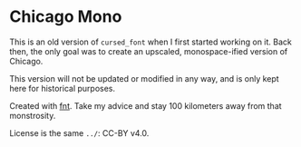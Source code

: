 # Chicago Mono

This is an old version of `cursed_font` when I first started working on
it. Back then, the only goal was to create an upscaled, monospace-ified
version of Chicago.

This version will not be updated or modified in any way, and is only kept
here for historical purposes.

Created with [fnt](https://github.com/mpu/fnt). Take my advice and stay
100 kilometers away from that monstrosity.

License is the same `../`: CC-BY v4.0.
